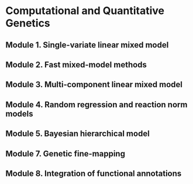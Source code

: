 # Computational and Quantitative Genetics

## Module 1. Single-variate linear mixed model

## Module 2. Fast mixed-model methods

## Module 3. Multi-component linear mixed model

## Module 4. Random regression and reaction norm models

## Module 5. Bayesian hierarchical model

## Module 7. Genetic fine-mapping

## Module 8. Integration of functional annotations
